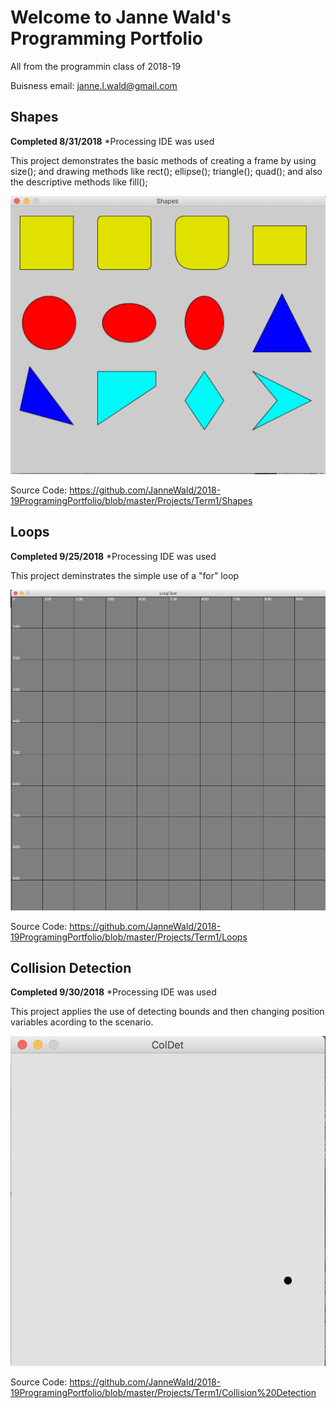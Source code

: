 # Welcome to Janne Wald's Programming Portfolio
All from the programmin class of 2018-19

Buisness email: janne.l.wald@gmail.com

## Shapes

__Completed 8/31/2018__
*Processing IDE was used

This project demonstrates the basic methods of creating a frame by using size(); and drawing methods like rect(); ellipse(); triangle(); quad(); and also the descriptive methods like fill();

![Shapes](https://github.com/JanneWald/2018-19ProgramingPortfolio/blob/master/images/Shapes.png)

Source Code: https://github.com/JanneWald/2018-19ProgramingPortfolio/blob/master/Projects/Term1/Shapes

## Loops

__Completed 9/25/2018__
*Processing IDE was used

This project deminstrates the simple use of a "for" loop

![Loops](https://github.com/JanneWald/2018-19ProgramingPortfolio/blob/master/images/Loops.png)

Source Code: https://github.com/JanneWald/2018-19ProgramingPortfolio/blob/master/Projects/Term1/Loops

## Collision Detection

__Completed 9/30/2018__
*Processing IDE was used

This project applies the use of detecting bounds and then changing position variables acording to the scenario.

![ColDet](https://github.com/JanneWald/2018-19ProgramingPortfolio/blob/master/images/ColDet.png)

Source Code: https://github.com/JanneWald/2018-19ProgramingPortfolio/blob/master/Projects/Term1/Collision%20Detection
